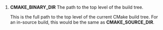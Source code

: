  1. **CMAKE_BINARY_DIR**
	The path to the top level of the build tree.
	
	This is the full path to the top level of the current CMake build tree. For an in-source build, this would be the same as **CMAKE_SOURCE_DIR**.


<!--stackedit_data:
eyJoaXN0b3J5IjpbLTE2NTc4MjM2MjZdfQ==
-->